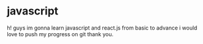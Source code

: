 # javascript
h! guys im gonna learn javascript and react.js from basic to advance i would love to push my progress on git thank you.
